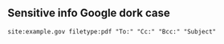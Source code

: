 Sensitive info Google dork case
---

```
site:example.gov filetype:pdf "To:" "Cc:" "Bcc:" "Subject"
```

